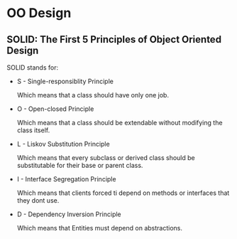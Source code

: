 # OO Design

## SOLID: The First 5 Principles of Object Oriented Design

SOLID stands for:

* S - Single-responsiblity Principle

   Which means that a class should have only one job.

* O - Open-closed Principle

   Which means that a class should be extendable without modifying the class itself.
     
* L - Liskov Substitution Principle

   Which means that every subclass or derived class should be substitutable for their base or parent class. 

* I - Interface Segregation Principle

  Which means that clients forced ti depend on methods or interfaces that they dont use.

* D - Dependency Inversion Principle

  Which means that Entities must depend on abstractions.
    